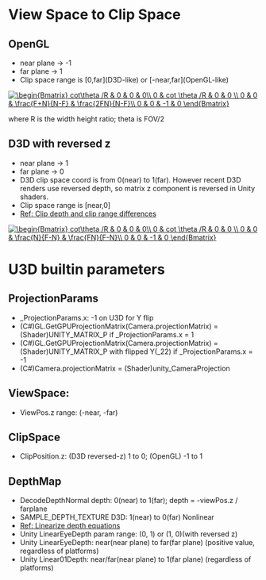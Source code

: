 # View Space to Clip Space
## OpenGL

* near plane -> -1
* far plane -> 1
* Clip space range is \[0,far\](D3D-like) or \[-near,far\](OpenGL-like)

<a href="https://www.codecogs.com/eqnedit.php?latex=\begin{Bmatrix}&space;cot\theta&space;/R&space;&&space;0&space;&&space;0&space;&&space;0\\&space;0&space;&&space;cot&space;\theta&space;/R&space;&&space;0&space;&&space;0&space;\\&space;0&space;&&space;0&space;&&space;\frac{F&plus;N}{N-F}&space;&&space;\frac{2FN}{N-F}\\&space;0&space;&&space;0&space;&&space;-1&space;&&space;0&space;\end{Bmatrix}" target="_blank"><img src="https://latex.codecogs.com/gif.latex?\begin{Bmatrix}&space;cot\theta&space;/R&space;&&space;0&space;&&space;0&space;&&space;0\\&space;0&space;&&space;cot&space;\theta&space;/R&space;&&space;0&space;&&space;0&space;\\&space;0&space;&&space;0&space;&&space;\frac{F&plus;N}{N-F}&space;&&space;\frac{2FN}{N-F}\\&space;0&space;&&space;0&space;&&space;-1&space;&&space;0&space;\end{Bmatrix}" title="\begin{Bmatrix} cot\theta /R & 0 & 0 & 0\\ 0 & cot \theta /R & 0 & 0 \\ 0 & 0 & \frac{F+N}{N-F} & \frac{2FN}{N-F}\\ 0 & 0 & -1 & 0 \end{Bmatrix}" /></a>

where R is the width height ratio; theta is FOV/2

## D3D with reversed z
* near plane -> 1
* far plane -> 0
* D3D clip space coord is from 0(near) to 1(far). However recent D3D renders use reversed depth, so matrix z component is reversed in Unity shaders.
* Clip space range is [near,0]
* [Ref: Clip depth and clip range differences](https://docs.unity3d.com/Manual//SL-PlatformDifferences.html)

<a href="https://www.codecogs.com/eqnedit.php?latex=\begin{Bmatrix}&space;cot\theta&space;/R&space;&&space;0&space;&&space;0&space;&&space;0\\&space;0&space;&&space;cot&space;\theta&space;/R&space;&&space;0&space;&&space;0&space;\\&space;0&space;&&space;0&space;&&space;\frac{N}{F-N}&space;&&space;\frac{FN}{F-N}\\&space;0&space;&&space;0&space;&&space;-1&space;&&space;0&space;\end{Bmatrix}" target="_blank"><img src="https://latex.codecogs.com/png.latex?\begin{Bmatrix}&space;cot\theta&space;/R&space;&&space;0&space;&&space;0&space;&&space;0\\&space;0&space;&&space;cot&space;\theta&space;/R&space;&&space;0&space;&&space;0&space;\\&space;0&space;&&space;0&space;&&space;\frac{N}{F-N}&space;&&space;\frac{FN}{F-N}\\&space;0&space;&&space;0&space;&&space;-1&space;&&space;0&space;\end{Bmatrix}" title="\begin{Bmatrix} cot\theta /R & 0 & 0 & 0\\ 0 & cot \theta /R & 0 & 0 \\ 0 & 0 & \frac{N}{F-N} & \frac{FN}{F-N}\\ 0 & 0 & -1 & 0 \end{Bmatrix}" /></a>

# U3D builtin parameters
## ProjectionParams
* _ProjectionParams.x: -1 on U3D for Y flip
* (C#)GL.GetGPUProjectionMatrix(Camera.projectionMatrix) = (Shader)UNITY_MATRIX_P if _ProjectionParams.x = 1
* (C#)GL.GetGPUProjectionMatrix(Camera.projectionMatrix) = (Shader)UNITY_MATRIX_P with flipped Y(_22) if _ProjectionParams.x = -1
* (C#)Camera.projectionMatrix = (Shader)unity_CameraProjection

## ViewSpace:
* ViewPos.z range: (-near, -far)

## ClipSpace
* ClipPosition.z: (D3D reversed-z) 1 to 0; (OpenGL) -1 to 1

## DepthMap
* DecodeDepthNormal depth: 0(near) to 1(far); depth = -viewPos.z / farplane
* SAMPLE_DEPTH_TEXTURE D3D: 1(near) to 0(far) Nonlinear
* [Ref: Linearize depth equations](http://www.humus.name/temp/Linearize%20depth.txt)
* Unity LinearEyeDepth param range: (0, 1) or (1, 0)(with reversed z)
* Unity LinearEyeDepth: near(near plane) to far(far plane) (positive value, regardless of platforms)
* Unity Linear01Depth: near/far(near plane) to 1(far plane) (regardless of platforms)